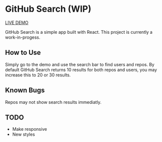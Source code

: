 # GitHub Search (WIP)

[LIVE DEMO](https://azinasili.github.io/githubsearch)

GitHub Search is a simple app built with React. This project is currently a work-in-progess.

## How to Use
Simply go to the demo and use the search bar to find users and repos. By default GitHub Search returns 10 results for both repos and users, you may increase this to 20 or 30 results.

## Known Bugs
Repos may not show search results immediatly.

## TODO
- Make responsive
- New styles
